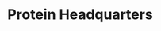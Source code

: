 ---
title: "Protein Headquarters"
url: /new-lenox/protein-headquarters/
shop: nutrition supplements
---